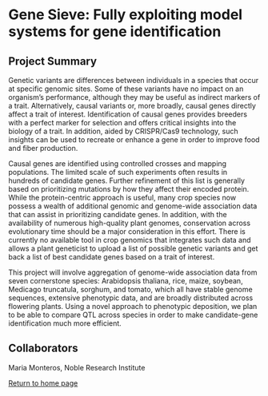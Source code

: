 # Gene Sieve: Fully exploiting model systems for gene identification

## Project Summary

Genetic variants are differences between individuals in a species that occur at specific genomic sites.  Some of these variants have no impact on an organism’s performance, although they may be useful as indirect markers of a trait.  Alternatively, causal variants or, more broadly, causal genes directly affect a trait of interest.  Identification of causal genes provides breeders with a perfect marker for selection and offers critical insights into the biology of a trait.  In addition, aided by CRISPR/Cas9 technology, such insights can be used to recreate or enhance a gene in order to improve food and fiber production. 

Causal genes are identified using controlled crosses and mapping populations.  The limited scale of such experiments often results in hundreds of candidate genes.  Further refinement of this list is generally based on prioritizing mutations by how they affect their encoded protein.  While the protein-centric approach is useful, many crop species now possess a wealth of additional genomic and genome-wide association data that can assist in prioritizing candidate genes.  In addition, with the availability of numerous high-quality plant genomes, conservation across evolutionary time should be a major consideration in this effort.  There is currently no available tool in crop genomics that integrates such data and allows a plant geneticist to upload a list of possible genetic variants and get back a list of best candidate genes based on a trait of interest.

This project will involve aggregation of genome-wide association data from seven cornerstone species: Arabidopsis thaliana, rice, maize, soybean, Medicago truncatula, sorghum, and tomato, which all have stable genome sequences, extensive phenotypic data, and are broadly distributed across flowering plants.  Using a novel approach to phenotypic deposition, we plan to be able to compare QTL across species in order to make candidate-gene identification much more efficient.
	
## Collaborators

Maria Monteros, Noble Research Institute

[Return to home page](http://genemachine.net)
